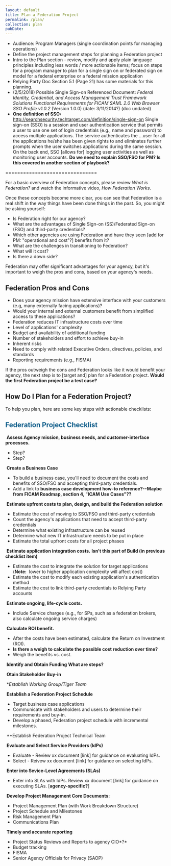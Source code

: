 ```yaml
---
layout: default
title: Plan a Federation Project
permalink: /plan/
collection: plan
pubDate: 
---
```


- Audience: Program Managers (single coordination points for managing operations)
- Define the project management steps for planning a Federation project 
- Intro to the Plan section - review, modify and apply plain language principles including less words / more actionable items; focus on steps for a program manager to plan for a single sign on or federated sign on model for a federal enterprise or a federal mission application
- Relying Party Doc Section 5.1 (Page 21) has some materials for this planning.
- (2/5/2018) Possible Single Sign-on Referenced Document: _Federal Identity, Credential, and Access Management Trust Framework Solutions Functional Requirements for FICAM SAML 2.0 Web Browser SSO Profile v1.0.2_ (Version 1.0.0) (date: 3/11/2014?) (doc undated)
- **One definition of SSO:** http://searchsecurity.techtarget.com/definition/single-sign-on Single sign-on (SSO) is a session and user authentication service that permits a user to use one set of login credentials (e.g., name and password) to access multiple applications. The service authenticates the ...user for all the applications he/she has been given rights to and eliminates further prompts when the user switches applications during the same session. On the back end, SSO [allows for] logging user activities as well as monitoring user accounts.   **Do we need to explain SSO/FSO for PM?  Is this covered in another section of playbook?**

===============================

For a basic overview of Federation concepts, please review _What is Federation?_ and watch the informative video, _How Federation Works_.

Once these concepts become more clear, you can see that Federation is a real shift in the way things have been done things in the past.  So, you might be asking yourself: 
* Is Federation right for our agency? 
* What are the advantages of Single Sign-on (SS)/Federated Sign-on (FSO) and third-party credentials? 
* Which other agencies are using Federation and have they seen [add for PM: "operational and cost"?] benefits from it?
* What are the challenges in transitioning to Federation?
* What will it cost?
* Is there a down side?

Federation may offer significant advantages for your agency, but it's important to weigh the pros and cons, based on your agency's needs.

## Federation Pros and Cons

* Does your agency mission have extensive interface with your customers (e.g, many externally facing applications)?
* Would your internal and external customers benefit from simplified access to these applications?
* Federation reduces IT infrastructure costs over time
* Level of applications' complexity
* Budget and availability of additional funding
* Number of stakeholders and effort to achieve buy-in
* Inherent risks 
* Need to comply with related Executive Orders, directives, policies, and standards
* Reporting requirements (e.g., FISMA)

If the pros outweigh the cons and Federation looks like it would benefit your agency, the next step is to [target and] plan for a Federation project.    **Would the first Federation project be a test case?**

## How Do I Plan for a Federation Project?

To help you plan, here are some key steps with actionable checklists: 

## <span style="color: #0C5C89">**Federation Project Checklist**</span>

<i class="fa fa-check-square-o"></i> &nbsp;**Assess Agency mission, business needs, and customer-interface processes.**
* Step?
* Step?

<i class="fa fa-check-square-o"></i> &nbsp;**Create a Business Case**
* To build a business case, you'll need to document the costs and benefits of SSO/FSO and accepting third-party credentials.
* Add a link to **business case development how-to reference?--Maybe from FICAM Roadmap, section 4, "ICAM Use Cases"??**

<i class="fa fa-check-square-o"></i> &nbsp;**Estimate upfront costs to plan, design, and build the Federation solution** 
* Estimate the cost of moving to SSO/FSO and third-party credentials 
* Count the agency's applications that need to accept third-party credentials
* Determine what existing infrastructure can be reused
* Determine what new IT infrastructure needs to be put in place
* Estimate the total upfront costs for all project phases

<i class="fa fa-check-square-o"></i> &nbsp;**Estimate application integration costs.** **Isn't this part of Build (in previous checklist item)**
* Estimate the cost to integrate the solution for target applications (**Note:**&nbsp;&nbsp;lower to higher application complexity will affect cost)
* Estimate the cost to modify each existing application's authentication method
* Estimate the cost to link third-party credentials to Relying Party accounts

<i class="fa fa-check-square-o"></i> &nbsp;**Estimate ongoing, life-cycle costs.**
* Include Service charges (e.g., for SPs, such as a federation brokers, also calculate ongoing service charges) 

<i class="fa fa-check-square-o"></i> &nbsp;**Calculate ROI benefit.** 
* After the costs have been estimated, calculate the Return on Investment (ROI).
* **Is there a weigh to calculate the possible cost reduction over time?**
* Weigh the benefits vs. cost. 

<i class="fa fa-check-square-o"></i> &nbsp;**Identify and Obtain Funding**
**What are steps?**

<i class="fa fa-check-square-o"></i> &nbsp;**Otain Stakeholder Buy-in**

<i class="fa fa-check-square-o"></i> &nbsp;**Establish Working Group/Tiger Team*

<i class="fa fa-check-square-o"></i> &nbsp;**Establish a Federation Project Schedule** 
* Target business case applications
* Communicate with stakeholders and users to determine their requirements and buy-in.
* Develop a phased, Federation project schedule with incremental milestones.

<i class="fa fa-check-square-o"></i> &nbsp;**Establish Federation Project Technical Team

<i class="fa fa-check-square-o"></i> &nbsp;**Evaluate and Select Service Providers (IdPs)**
* Evaluate - Review xx document [link] for guidance on evaluating IdPs.
* Select - Reivew xx document [link] for guidance on selecting IdPs.

<i class="fa fa-check-square-o"></i> &nbsp;**Enter into Sevice-Level Agreements (SLAs)**
* Enter into SLAs with IdPs. Review xx document [link] for guidance on executing SLAs. [**agency-specific?**]

<i class="fa fa-check-square-o"></i> &nbsp;**Develop Project Management Core Documents:**
* Project Management Plan (with Work Breakdown Structure)
* Project Schedule and Milestones
* Risk Management Plan
* Communications Plan

<i class="fa fa-check-square-o"></i> &nbsp;**Timely and accurate reporting**
* Project Status Reviews and Reports to agency CIO*?*
* Budget tracking
* FISMA
* Senior Agency Officials for Privacy (SAOP)


